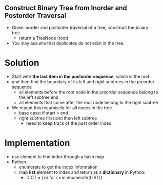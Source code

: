 ## Construct Binary Tree from Inorder and Postorder Traversal
* Given inorder and postorder traversal of a tree, construct the binary tree.
  * return a TreeNode (root)
* You may assume that duplicates do not exist in the tree.
# Solution
* Start with **the last item in the postorder sequence**, which is the root
* and then find the boundary of its left and right subtrees in the preorder sequence
  * all elements before the root node in the preorder sequence belong to the left subtree and
  * all elements that come after the root node belong to the right subtree
* We repeat this recursively for all nodes in the tree
  * base case: if start > end
  * right subtree first and then left subtree
    * need to keep track of the post order index
# Implementation
* use element to find index through a hash map
* Python
  * enumerate to get the index information
  * map **list** element to index and return as a **dictionary** in Python: 
    * DICT = {x:i for i,x in enumerate(LIST)}

